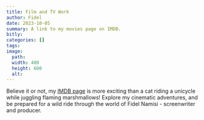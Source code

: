```yaml
---
title: Film and TV Work
author: Fidel
date: 2023-10-05
summary: A link to my movies page on IMDB.
bitly: 
categories: []
tags: 
image:
  path: 
  width: 400
  height: 600
  alt:
---
```

<!---Thursday 05 October 2023--->

Believe it or not, my  [IMDB page](https://www.imdb.com/name/nm3416947/?ref_=nv_sr_srsg_0_tt_0_nm_2_q_Fidel%2520Namisi) is more exciting than a cat riding a unicycle while juggling flaming marshmallows! Explore my cinematic adventures, and be prepared for a wild ride through the world of Fidel Namisi - screenwriter and producer.

